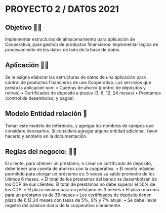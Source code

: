 # PROYECTO 2 / DAT0S 2021
## Objetivo 🤖🤖
Implementar estructuras de almacenamiento para aplicación de Cooperativa, para gestión de productos financieros.
Implementar lógica de procesamiento de los datos de lado de la base de datos.

## Aplicación 👩‍💻
Se le asigna elaborar las estructuras de datos de una aplicación para control de productos financieros de una Cooperativa. Los servicios que presta la aplicación son:
• Cuentas de ahorro (control de depósitos y retiros)
• Certificados de deposito a plazos (3, 6, 12, 24 meses)
• Prestamos (control de desembolso, y pagos)

## Modelo Entidad relación 🧠
Tomar este modelo de referencia, y agregar los nombres de campos que considere necesarios. Si considera agregar alguna entidad adicional, favor hacerlo y anotarlo en la documentación.

## Reglas del negocio: 👾👾
 El cliente, para obtener un préstamo, o crear un certificado de depósito, debe tener una cuenta de ahorros con la cooperativa.
• El monto máximo permitido para otorgar un préstamo es: 5 veces su saldo promedio de los últimos 6 meses.
• El total de los prestamos del banco se desembolsan de los CDP de sus clientes. El total de préstamos no debe superar el 50% de los CDP.
• El plazo mínimo para un préstamo es 3 meses
• El plazo máximo para un préstamo es de 36 meses
• Los certificados de depósito tienen plazo de 6,12,24 meses con tasas de 5%, 6% y
7% anual.
• Se debe llevar registro del balance diario de la cooperativa diariamente.

